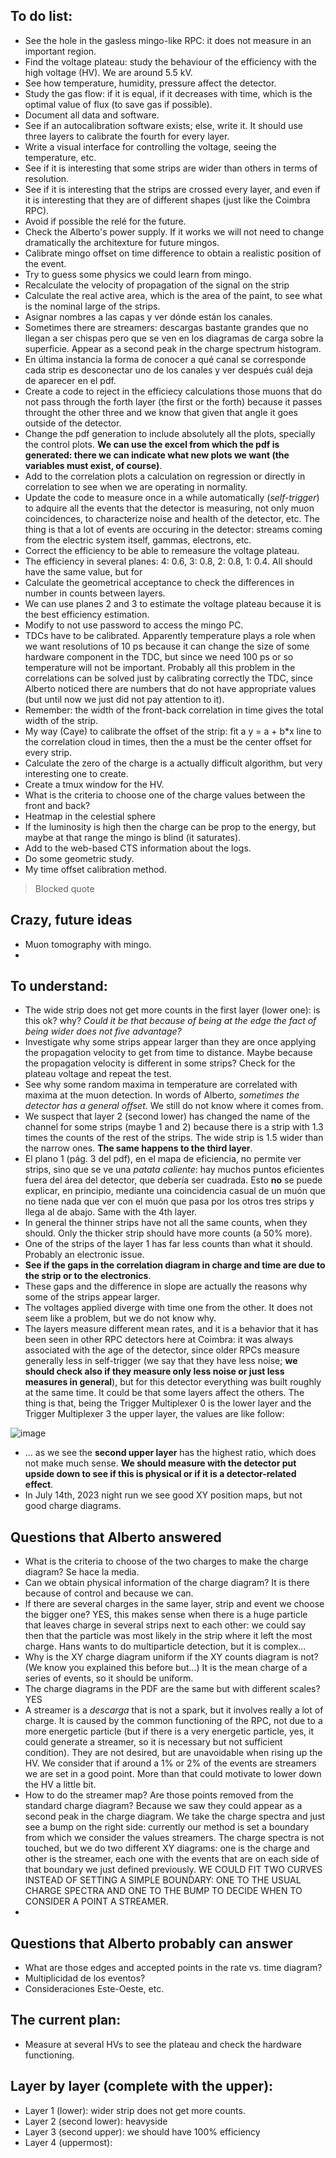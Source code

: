 ## To do list:
- See the hole in the gasless mingo-like RPC: it does not measure in an important region.
- Find the voltage plateau: study the behaviour of the efficiency with the high voltage (HV). We are around 5.5 kV.
- See how temperature, humidity, pressure affect the detector.
- Study the gas flow: if it is equal, if it decreases with time, which is the optimal value of flux (to save gas if possible).
- Document all data and software.
- See if an autocalibration software exists; else, write it. It should use three layers to calibrate the fourth for every layer.
- Write a visual interface for controlling the voltage, seeing the temperature, etc.
- See if it is interesting that some strips are wider than others in terms of resolution.
- See if it is interesting that the strips are crossed every layer, and even if it is interesting that they are of different shapes (just like the Coimbra RPC).
- Avoid if possible the relé for the future.
- Check the Alberto's power supply. If it works we will not need to change dramatically the architexture for future mingos.
- Calibrate mingo offset on time difference to obtain a realistic position of the event.
- Try to guess some physics we could learn from mingo.
- Recalculate the velocity of propagation of the signal on the strip
- Calculate the real active area, which is the area of the paint, to see what is the nominal large of the strips.
- Asignar nombres a las capas y ver dónde están los canales.
- Sometimes there are streamers: descargas bastante grandes que no llegan a ser chispas pero que se ven en los diagramas de carga sobre la superficie. Appear as a second peak in the charge spectrum histogram.
- En última instancia la forma de conocer a qué canal se corresponde cada strip es desconectar uno de los canales y ver después cuál deja de aparecer en el pdf.
- Create a code to reject in the efficiecy calculations those muons that do not pass through the forth layer (the first or the forth) because it passes throught the other three and we know that given that angle it goes outside of the detector.
- Change the pdf generation to include absolutely all the plots, specially the control plots. **We can use the excel from which the pdf is generated: there we can indicate what new plots we want (the variables must exist, of course)**.
- Add to the correlation plots a calculation on regression or directly in correlation to see when we are operating in normality.
- Update the code to measure once in a while automatically (*self-trigger*) to adquire all the events that the detector is measuring, not only muon coincidences, to characterize noise and health of the detector, etc. The thing is that a lot of events are occuring in the detector: streams coming from the electric system itself, gammas, electrons, etc.
- Correct the efficiency to be able to remeasure the voltage plateau.
- The efficiency in several planes: 4: 0.6, 3: 0.8, 2: 0.8, 1: 0.4. All should have the same value, but for
- Calculate the geometrical acceptance to check the differences in number in counts between layers.
- We can use planes 2 and 3 to estimate the voltage plateau because it is the best efficiency estimation.
- Modify to not use password to access the mingo PC.
- TDCs have to be calibrated. Apparently temperature plays a role when we want resolutions of 10 ps because it can change the size of some hardware component in the TDC, but since we need 100 ps or so temperature will not be important. Probably all this problem in the correlations can be solved just by calibrating correctly the TDC, since Alberto noticed there are numbers that do not have appropriate values (but until now we just did not pay attention to it).
- Remember: the width of the front-back correlation in time gives the total width of the strip.
- My way (Caye) to calibrate the offset of the strip: fit a y = a + b*x line to the correlation cloud in times, then the a must be the center offset for every strip.
- Calculate the zero of the charge is a actually difficult algorithm, but very interesting one to create.
- Create a tmux window for the HV.
- What is the criteria to choose one of the charge values between the front and back?
- Heatmap in the celestial sphere
- If the luminosity is high then the charge can be prop to the energy, but maybe at that range the mingo is blind (it saturates).
- Add to the web-based CTS information about the logs.
- Do some geometric study.
- My time offset calibration method.

> Blocked quote

## Crazy, future ideas
- Muon tomography with mingo.
- 


## To understand:
- The wide strip does not get more counts in the first layer (lower one): is this ok? why? *Could it be that because of being at the edge the fact of being wider does not five advantage?*
- Investigate why some strips appear larger than they are once applying the propagation velocity to get from time to distance. Maybe because the propagation velocity is different in some strips? Check for the plateau voltage and repeat the test.
- See why some random maxima in temperature are correlated with maxima at the muon detection. In words of Alberto, *sometimes the detector has a general offset*. We still do not know where it comes from.
- We suspect that layer 2 (second lower) has changed the name of the channel for some strips (maybe 1 and 2) because there is a strip with 1.3 times the counts of the rest of the strips. The wide strip is 1.5 wider than the narrow ones. **The same happens to the third layer**.
- El plano 1 (pág. 3 del pdf), en el mapa de eficiencia, no permite ver strips, sino que se ve una *patata caliente*: hay muchos puntos eficientes fuera del área del detector, que debería ser cuadrada. Esto **no** se puede explicar, en principio, mediante una coincidencia casual de un muón que no tiene nada que ver con el muón que pasa por los otros tres strips y llega al de abajo. Same with the 4th layer.
- In general the thinner strips have not all the same counts, when they should. Only the thicker strip should have more counts (a 50\% more).
- One of the strips of the layer 1 has far less counts than what it should. Probably an electronic issue.
- **See if the gaps in the correlation diagram in charge and time are due to the strip or to the electronics**.
- These gaps and the difference in slope are actually the reasons why some of the strips appear larger.
- The voltages applied diverge with time one from the other. It does not seem like a problem, but we do not know why.
- The layers measure different mean rates, and it is a behavior that it has been seen in other RPC detectors here at Coimbra: it was always associated with the age of the detector, since older RPCs measure generally less in self-trigger (we say that they have less noise; **we should check also if they measure only less noise or just less measures in general**), but for this detector everything was built roughly at the same time. It could be that some layers affect the others. The thing is that, being the Trigger Multiplexer 0 is the lower layer and the Trigger Multiplexer 3 the upper layer, the values are like follow:

![image](https://github.com/cayesoneira/miniTRASGO/assets/93153458/de0d5deb-82ae-4d08-94d7-6ff27f1e3ffc)
- ... as we see the **second upper layer** has the highest ratio, which does not make much sense. **We should measure with the detector put upside down to see if this is physical or if it is a detector-related effect**.
- In July 14th, 2023 night run we see good XY position maps, but not good charge diagrams.



## Questions that Alberto answered
- What is the criteria to choose of the two charges to make the charge diagram? Se hace la media.
- Can we obtain physical information of the charge diagram? It is there because of control and because we can.
- If there are several charges in the same layer, strip and event we choose the bigger one? YES, this makes sense when there is a huge particle that leaves charge in several strips next to each other: we could say then that the particle was most likely in the strip where it left the most charge. Hans wants to do multiparticle detection, but it is complex...
- Why is the XY charge diagram uniform if the XY counts diagram is not? (We know you explained this before but...) It is the mean charge of a series of events, so it should be uniform.
- The charge diagrams in the PDF are the same but with different scales? YES
- A streamer is a *descarga* that is not a spark, but it involves really a lot of charge. It is caused by the common functioning of the RPC, not due to a more energetic particle (but if there is a very energetic particle, yes, it could generate a streamer, so it is necessary but not sufficient condition). They are not desired, but are unavoidable when rising up the HV. We consider that if around a 1% or 2% of the events are streamers we are set in a good point. More than that could motivate to lower down the HV a little bit.
- How to do the streamer map? Are those points removed from the standard charge diagram? Because we saw they could appear as a second peak in the charge diagram. We take the charge spectra and just see a bump on the right side: currently our method is set a boundary from which we consider the values streamers. The charge spectra is not touched, but we do two different XY diagrams: one is the charge and other is the streamer, each one with the events that are on each side of that boundary we just defined previously. WE COULD FIT TWO CURVES INSTEAD OF SETTING A SIMPLE BOUNDARY: ONE TO THE USUAL CHARGE SPECTRA AND ONE TO THE BUMP TO DECIDE WHEN TO CONSIDER A POINT A STREAMER.
- 

## Questions that Alberto probably can answer

- What are those edges and accepted points in the rate vs. time diagram? 
- Multiplicidad de los eventos?
- Consideraciones Este-Oeste, etc.

## The current plan:
- Measure at several HVs to see the plateau and check the hardware functioning.

## Layer by layer (complete with the upper):
- Layer 1 (lower): wider strip does not get more counts.
- Layer 2 (second lower): heavyside
- Layer 3 (second upper): we should have 100\% efficiency 
- Layer 4 (uppermost): 

